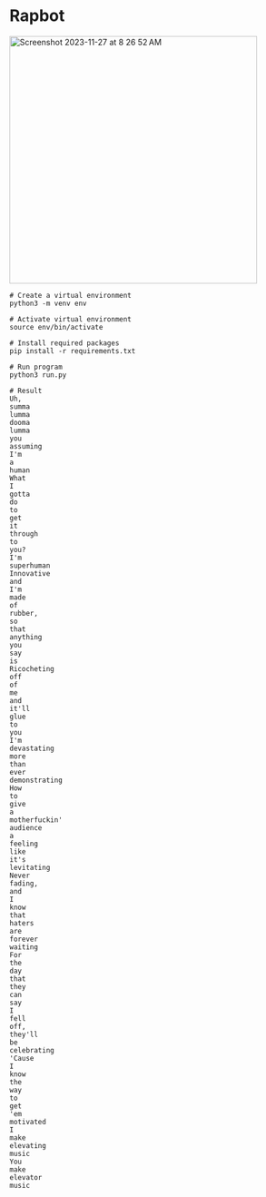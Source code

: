 # Rapbot

<a href="https://youtube.com/shorts/gtsCFiIL4nY?si=8GjAlsiz27Ien9l4">
<img width="436" alt="Screenshot 2023-11-27 at 8 26 52 AM" src="https://github.com/andrewrobles/Rapbot/assets/70864612/b1d12538-d65b-47c8-a04e-1b6d5de0b0c3">
</a>

```
# Create a virtual environment
python3 -m venv env

# Activate virtual environment
source env/bin/activate

# Install required packages
pip install -r requirements.txt

# Run program
python3 run.py

# Result
Uh,
summa
lumma
dooma
lumma
you
assuming
I'm
a
human
What
I
gotta
do
to
get
it
through
to
you?
I'm
superhuman
Innovative
and
I'm
made
of
rubber,
so
that
anything
you
say
is
Ricocheting
off
of
me
and
it'll
glue
to
you
I'm
devastating
more
than
ever
demonstrating
How
to
give
a
motherfuckin'
audience
a
feeling
like
it's
levitating
Never
fading,
and
I
know
that
haters
are
forever
waiting
For
the
day
that
they
can
say
I
fell
off,
they'll
be
celebrating
'Cause
I
know
the
way
to
get
'em
motivated
I
make
elevating
music
You
make
elevator
music
```



